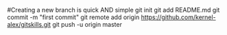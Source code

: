 #Creating a new branch is quick AND simple
git init
git add README.md
git commit -m "first commit"
git remote add origin https://github.com/kernel-alex/gitskills.git
git push -u origin master
